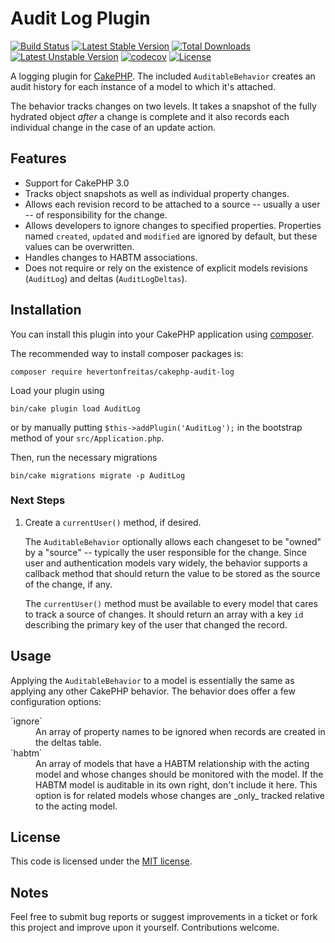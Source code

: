 # Audit Log Plugin

[![Build Status](https://travis-ci.org/hevertonfreitas/cakephp-audit-log.svg?branch=master)](https://travis-ci.org/hevertonfreitas/cakephp-audit-log)
[![Latest Stable Version](https://poser.pugx.org/hevertonfreitas/cakephp-audit-log/v/stable)](https://packagist.org/packages/hevertonfreitas/cakephp-audit-log)
[![Total Downloads](https://poser.pugx.org/hevertonfreitas/cakephp-audit-log/downloads)](https://packagist.org/packages/hevertonfreitas/cakephp-audit-log)
[![Latest Unstable Version](https://poser.pugx.org/hevertonfreitas/cakephp-audit-log/v/unstable)](https://packagist.org/packages/hevertonfreitas/cakephp-audit-log)
[![codecov](https://codecov.io/gh/hevertonfreitas/cakephp-audit-log/branch/master/graph/badge.svg)](https://codecov.io/gh/hevertonfreitas/cakephp-audit-log)
[![License](https://poser.pugx.org/hevertonfreitas/cakephp-audit-log/license)](http://opensource.org/licenses/MIT)

A logging plugin for [CakePHP](https://cakephp.org). The included `AuditableBehavior`  creates an audit history for each instance of a model to which it's attached.

The behavior tracks changes on two levels. It takes a snapshot of the fully hydrated object _after_ a change is complete and it also records each individual change in the case of an update action.

## Features

* Support for CakePHP 3.0
* Tracks object snapshots as well as individual property changes.
* Allows each revision record to be attached to a source -- usually a user -- of responsibility for the change.
* Allows developers to ignore changes to specified properties. Properties named `created`, `updated` and `modified` are ignored by default, but these values can be overwritten.
* Handles changes to HABTM associations.
* Does not require or rely on the existence of explicit models revisions (`AuditLog`) and deltas (`AuditLogDeltas`).

## Installation

You can install this plugin into your CakePHP application using [composer](https://getcomposer.org).

The recommended way to install composer packages is:

```
composer require hevertonfreitas/cakephp-audit-log
```

Load your plugin using
```
bin/cake plugin load AuditLog
```
or by manually putting `$this->addPlugin('AuditLog');` in the bootstrap method of your `src/Application.php`.

Then, run the necessary migrations
```
bin/cake migrations migrate -p AuditLog
```

### Next Steps

1. Create a `currentUser()` method, if desired.

    The `AuditableBehavior` optionally allows each changeset to be "owned" by a "source" -- typically the user responsible for the change. Since user and authentication models vary widely, the behavior supports a callback method that should return the value to be stored as the source of the change, if any.

    The `currentUser()` method must be available to every model that cares to track a source of changes. It should return an array with a key `id` describing the primary key of the user that changed the record. 

## Usage

Applying the `AuditableBehavior` to a model is essentially the same as applying any other CakePHP behavior. The behavior does offer a few configuration options:

<dl>
	<dt>`ignore`</dt>
	<dd>An array of property names to be ignored when records are created in the deltas table.</dd>
	<dt>`habtm`</dt>
	<dd>An array of models that have a HABTM relationship with the acting model and whose changes should be monitored with the model. If the HABTM model is auditable in its own right, don't include it here. This option is for related models whose changes are _only_ tracked relative to the acting model.</dd>
</dl>

## License

This code is licensed under the [MIT license](http://www.opensource.org/licenses/mit-license.php).

## Notes

Feel free to submit bug reports or suggest improvements in a ticket or fork this project and improve upon it yourself. Contributions welcome.
